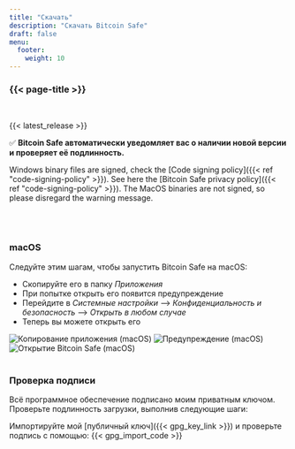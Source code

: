 ```yaml
---
title: "Скачать"
description: "Скачать Bitcoin Safe"
draft: false
menu:
  footer:
    weight: 10
---
```


### {{< page-title >}} 

<br>

{{< latest_release >}}


✅ **Bitcoin Safe автоматически уведомляет вас о наличии новой версии и проверяет её подлинность.**


Windows binary files are signed, check the [Code signing policy]({{< ref "code-signing-policy" >}}). See here the   [Bitcoin Safe privacy policy]({{< ref "code-signing-policy" >}}).  The  MacOS binaries are not signed, so please disregard the warning message.

<br>
<br>

###  macOS 

Следуйте этим шагам, чтобы запустить Bitcoin Safe на macOS:
- Скопируйте его в папку *Приложения*
- При попытке открыть его появится предупреждение
- Перейдите в *Системные настройки* --> *Конфиденциальность и безопасность* --> *Открыть в любом случае*
- Теперь вы можете открыть его


<img src="/images/mac/copy-app.png" alt="Копирование приложения (macOS)"   /> 
<img src="/images/mac/warning.png" alt="Предупреждение (macOS)"   /> 
<img src="/images/mac/disable.png" alt="Открытие Bitcoin Safe (macOS)"   /> 

<br>
<br>

###  Проверка подписи

Всё программное обеспечение подписано моим приватным ключом. Проверьте подлинность загрузки, выполнив следующие шаги:

Импортируйте мой [публичный ключ]({{< gpg_key_link >}}) и проверьте подпись с помощью:
{{< gpg_import_code >}}


<br> 
<br>


<!-- ### Alternative install  via pip  on Mac, Linux, or Windows 
PyPi: https://pypi.org/project/bitcoin-safe/
python -m pip install bitcoin-safe
python -m bitcoin_safe
-->